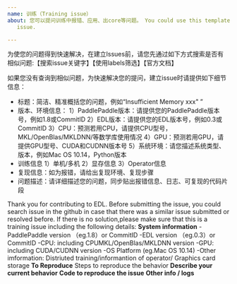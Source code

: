 ```yaml
---
name: 训练（Training issue）
about: 您可以提问训练中报错、应用、出core等问题。 You could use this template for reporting an training
   issue.

---
```


为使您的问题得到快速解决，在建立Issues前，请您先通过如下方式搜索是否有相似问题:【搜索issue关键字】【使用labels筛选】【官方文档】

如果您没有查询到相似问题，为快速解决您的提问，建立issue时请提供如下细节信息：
- 标题：简洁、精准概括您的问题，例如“Insufficient Memory xxx" ”
- 版本、环境信息：
    1）PaddlePaddle版本：请提供您的PaddlePaddle版本号，例如1.8或CommitID
    2）EDL版本：请提供您的EDL版本号，例如0.3或CommitID
    3）CPU：预测若用CPU，请提供CPU型号，MKL/OpenBlas/MKLDNN/等数学库使用情况
    4）GPU：预测若用GPU，请提供GPU型号、CUDA和CUDNN版本号
    5）系统环境：请您描述系统类型、版本，例如Mac OS 10.14，Python版本
- 训练信息
    1）单机/多机
    2）显存信息
    3）Operator信息
- 复现信息：如为报错，请给出复现环境、复现步骤
- 问题描述：请详细描述您的问题，同步贴出报错信息、日志、可复现的代码片段

Thank you for contributing to EDL.
Before submitting the issue, you could search issue in the github in case that there was a similar issue submitted or resolved before.
If there is no solution,please make sure that this is a training issue including the following details:
**System information**
-PaddlePaddle version （eg.1.8）or CommitID
-EDL version （eg.0.3）or CommitID
-CPU: including CPUMKL/OpenBlas/MKLDNN version
-GPU: including CUDA/CUDNN version
-OS Platform (eg.Mac OS 10.14)
-Other imformation: Distriuted training/informantion of operator/
Graphics card storage
**To Reproduce**
Steps to reproduce the behavior
**Describe your current behavior**
**Code to reproduce the issue**
**Other info / logs**
